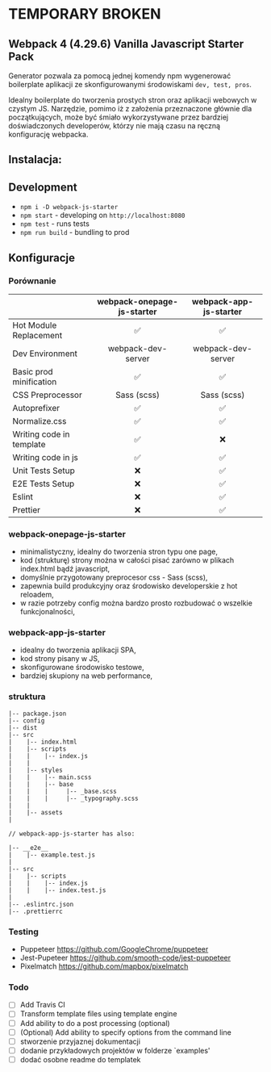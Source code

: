 # TEMPORARY BROKEN

## Webpack 4 (4.29.6) Vanilla Javascript Starter Pack

Generator pozwala za pomocą jednej komendy npm wygenerować boilerplate aplikacji
ze skonfigurowanymi środowiskami `dev, test, pros`.

Idealny boilerplate do tworzenia prostych stron oraz aplikacji webowych w czystym JS.
Narzędzie, pomimo iż z założenia przeznaczone głównie dla początkujących, może być śmiało wykorzystywane przez bardziej
doświadczonych developerów, którzy nie mają czasu na ręczną konfigurację webpacka.

## Instalacja:

## Development

- `npm i -D webpack-js-starter`
- `npm start` - developing on `http://localhost:8080`
- `npm test` - runs tests
- `npm run build` - bundling to prod


## Konfiguracje

### Porównanie

|                          | webpack-onepage-js-starter | webpack-app-js-starter |
| :----------------------- | :------------------------: | :--------------------: |
| Hot Module Replacement   |     :white_check_mark:     |   :white_check_mark:   |
| Dev Environment          |     webpack-dev-server     |   webpack-dev-server   |
| Basic prod minification  |     :white_check_mark:     |   :white_check_mark:   |
| CSS Preprocessor         |        Sass (scss)         |      Sass (scss)       |
| Autoprefixer             |     :white_check_mark:     |   :white_check_mark:   |
| Normalize.css            |     :white_check_mark:     |   :white_check_mark:   |
| Writing code in template |     :white_check_mark:     |          :x:           |
| Writing code in js       |     :white_check_mark:     |   :white_check_mark:   |
| Unit Tests Setup         |            :x:             |   :white_check_mark:   |
| E2E Tests Setup          |            :x:             |   :white_check_mark:   |
| Eslint                   |            :x:             |   :white_check_mark:   |
| Prettier                 |            :x:             |   :white_check_mark:   |

### webpack-onepage-js-starter

- minimalistyczny, idealny do tworzenia stron typu one page,
- kod (strukturę) strony można w całości pisać zarówno w plikach index.html bądź javascript,
- domyślnie przygotowany preprocesor css - Sass (scss),
- zapewnia build produkcyjny oraz środowisko developerskie z hot reloadem,
- w razie potrzeby config można bardzo prosto rozbudować o wszelkie funkcjonalności,

### webpack-app-js-starter

- idealny do tworzenia aplikacji SPA,
- kod strony pisany w JS,
- skonfigurowane środowisko testowe,
- bardziej skupiony na web performance,

### struktura

```
|-- package.json
|-- config
|-- dist
|-- src
|    |-- index.html
|    |-- scripts
|    |    |-- index.js
|    |
|    |-- styles
|    |    |-- main.scss
|    |    |-- base
|    |    |     |-- _base.scss
|    |    |     |-- _typography.scss
|    |
|    |-- assets
|

// webpack-app-js-starter has also:

|-- __e2e__
|    |-- example.test.js
|
|-- src
|    |-- scripts
|    |    |-- index.js
|    |    |-- index.test.js
|
|-- .eslintrc.json
|-- .prettierrc
```

### Testing

- Puppeteer https://github.com/GoogleChrome/puppeteer
- Jest-Pupeteer https://github.com/smooth-code/jest-puppeteer
- Pixelmatch https://github.com/mapbox/pixelmatch

### Todo

- [ ] Add Travis CI
- [ ] Transform template files using template engine
- [ ] Add ability to do a post processing (optional)
- [ ] (Optional) Add ability to specify options from the command line
- [ ] stworzenie przyjaznej dokumentacji
- [ ] dodanie przykładowych projektów w folderze `examples'
- [ ] dodać osobne readme do templatek
